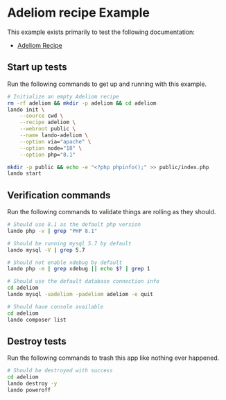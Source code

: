 Adeliom recipe Example
===============

This example exists primarily to test the following documentation:

* [Adeliom Recipe](https://docs.devwithlando.io/tutorials/adeliom.html)

Start up tests
--------------

Run the following commands to get up and running with this example.

```bash
# Initialize an empty Adeliom recipe
rm -rf adeliom && mkdir -p adeliom && cd adeliom
lando init \
    --source cwd \
    --recipe adeliom \
    --webroot public \
    --name lando-adeliom \
    --option via="apache" \
    --option node="18" \
    --option php="8.1"

mkdir -p public && echo -e "<?php phpinfo();" >> public/index.php
lando start
```

Verification commands
---------------------

Run the following commands to validate things are rolling as they should.

```bash
# Should use 8.1 as the default php version
lando php -v | grep "PHP 8.1"

# Should be running mysql 5.7 by default
lando mysql -V | grep 5.7

# Should not enable xdebug by default
lando php -m | grep xdebug || echo $? | grep 1

# Should use the default database connection info
cd adeliom
lando mysql -uadeliom -padeliom adeliom -e quit

# Should have console available
cd adeliom
lando composer list
```

Destroy tests
-------------

Run the following commands to trash this app like nothing ever happened.

```bash
# Should be destroyed with success
cd adeliom
lando destroy -y
lando poweroff
```